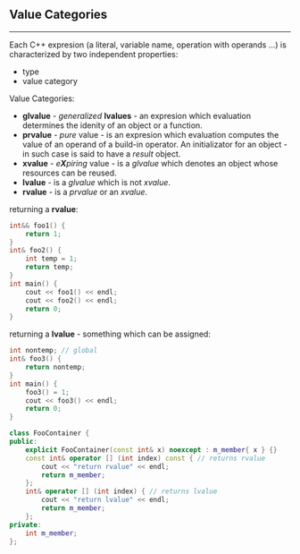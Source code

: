 ## Value Categories
---

Each C++ expresion (a literal, variable name, operation with operands ...) is characterized by two independent properties:
- type
- value category

Value Categories:
- **glvalue** - *generalized* **lvalues** - an expresion which evaluation determines the idenity of an object or a function. 
- **prvalue** -  *pure* value - is an expresion which evaluation computes the value of an operand of a build-in operator. An initializator for an object - in such case is said to have a *result* object.   
- **xvalue** - *e**X**piring* value - is a *glvalue* which denotes an object whose resources can be reused.
- **lvalue** - is a *glvalue* which is not *xvalue*.
- **rvalue** - is a *prvalue* or an *xvalue*.

returning a **rvalue**:
```c++
int&& foo1() {
    return 1;
}
int& foo2() {
    int temp = 1;
    return temp;
}
int main() {
    cout << foo1() << endl;
    cout << foo2() << endl;
    return 0;
}
```

returning a **lvalue** - something which can be assigned:

```c++
int nontemp; // global
int& foo3() {
    return nontemp;
}
int main() {
    foo3() = 1;
    cout << foo3() << endl;
    return 0;
}
```

```c++
class FooContainer {
public:
    explicit FooContainer(const int& x) noexcept : m_member{ x } {}
    const int& operator [] (int index) const { // returns rvalue
        cout << "return rvalue" << endl;
        return m_member;
    };
    int& operator [] (int index) { // returns lvalue
        cout << "return lvalue" << endl;
        return m_member;
    };
private:
    int m_member;
};
```

